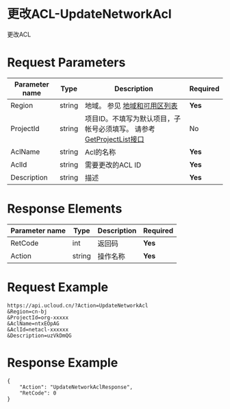 # 更改ACL-UpdateNetworkAcl

更改ACL

# Request Parameters
|Parameter name|Type|Description|Required|
|---|---|---|---|
|Region|string|地域。 参见 [地域和可用区列表](api/summary/regionlist)|**Yes**|
|ProjectId|string|项目ID。不填写为默认项目，子帐号必须填写。 请参考[GetProjectList接口](api/summary/get_project_list)|No|
|AclName|string|Acl的名称|**Yes**|
|AclId|string|需要更改的ACL ID|**Yes**|
|Description|string|描述|**Yes**|

# Response Elements
|Parameter name|Type|Description|Required|
|---|---|---|---|
|RetCode|int|返回码|**Yes**|
|Action|string|操作名称|**Yes**|

# Request Example
```
https://api.ucloud.cn/?Action=UpdateNetworkAcl
&Region=cn-bj
&ProjectId=org-xxxxx
&AclName=ntxEOpAG
&AclId=netacl-xxxxxx
&Description=uzVkDmQG
```

# Response Example
```
{
    "Action": "UpdateNetworkAclResponse", 
    "RetCode": 0
}
```

